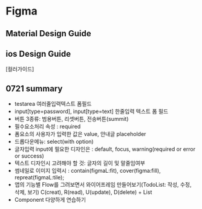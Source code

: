# Figma

## Material Design Guide

## ios Design Guide

[컬러가이드]

## 0721 summary
- testarea 여러줄입력텍스트 폼필드
- input[type=password], input[type=text] 한줄입력 텍스트 폼 필드
- 버튼 3종류: 범용버튼, 리셋버튼, 전송버튼(summit)
- 필수요소처리 속성 : required
- 폼요소의 사용자가 입력한 값은 value, 안내글 placeholder
- 드롭다운메뉴: select(with option)
- 글자입력 input에 필요한 디자인은 : default, focus, warning(required or error or success)
- 텍스트 디자인시 고려해야 할 것: 글자의 길이 및 말줄임여부
- 썸네일로 이미지 입력시 : contain(figmaL:fit), cover(figma:fill), repreat(figmaL:tile);
- 앱의 기능별 Flow를 그려보면서 와이어프레임 만들어보기(TodoList: 작성, 수정, 삭제, 보기)
C(creat), R(read), U(update), D(delete) + List
- Component 다양하게 연습하기